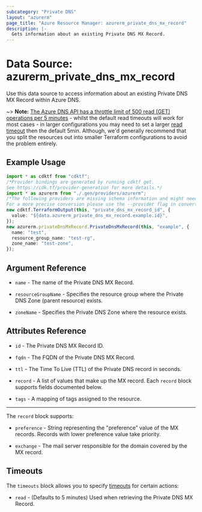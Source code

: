 ```yaml
---
subcategory: "Private DNS"
layout: "azurerm"
page_title: "Azure Resource Manager: azurerm_private_dns_mx_record"
description: |-
  Gets information about an existing Private DNS MX Record.
---
```


# Data Source: azurerm\_private\_dns\_mx\_record

Use this data source to access information about an existing Private DNS MX Record within Azure DNS.

\~> **Note:** [The Azure DNS API has a throttle limit of 500 read (GET) operations per 5 minutes](https://docs.microsoft.com/azure/azure-resource-manager/management/request-limits-and-throttling#network-throttling) - whilst the default read timeouts will work for most cases - in larger configurations you may need to set a larger [read timeout](https://www.terraform.io/language/resources/syntax#operation-timeouts) then the default 5min. Although, we'd generally recommend that you split the resources out into smaller Terraform configurations to avoid the problem entirely.

## Example Usage

```typescript
import * as cdktf from "cdktf";
/*Provider bindings are generated by running cdktf get.
See https://cdk.tf/provider-generation for more details.*/
import * as azurerm from "./.gen/providers/azurerm";
/*The following providers are missing schema information and might need manual adjustments to synthesize correctly: azurerm.
For a more precise conversion please use the --provider flag in convert.*/
new cdktf.TerraformOutput(this, "private_dns_mx_record_id", {
  value: "${data.azurerm_private_dns_mx_record.example.id}",
});
new azurerm.privateDnsMxRecord.PrivateDnsMxRecord(this, "example", {
  name: "test",
  resource_group_name: "test-rg",
  zone_name: "test-zone",
});

```

## Argument Reference

*   `name` - The name of the Private DNS MX Record.

*   `resourceGroupName` - Specifies the resource group where the Private DNS Zone (parent resource) exists.

*   `zoneName` - Specifies the Private DNS Zone where the resource exists.

## Attributes Reference

*   `id` - The Private DNS MX Record ID.

*   `fqdn` - The FQDN of the Private DNS MX Record.

*   `ttl` - The Time To Live (TTL) of the Private DNS record in seconds.

*   `record` - A list of values that make up the MX record. Each `record` block supports fields documented below.

*   `tags` - A mapping of tags assigned to the resource.

***

The `record` block supports:

*   `preference` - String representing the "preference” value of the MX records. Records with lower preference value take priority.

*   `exchange` - The mail server responsible for the domain covered by the MX record.

## Timeouts

The `timeouts` block allows you to specify [timeouts](https://www.terraform.io/language/resources/syntax#operation-timeouts) for certain actions:

* `read` - (Defaults to 5 minutes) Used when retrieving the Private DNS MX Record.
